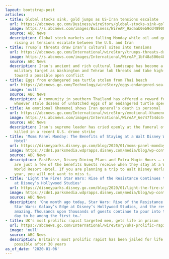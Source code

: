 ```yaml
---
layout: bootstrap-post
articles:
- title: Global stocks sink, gold jumps as US-Iran tensions escalate
  url: https://abcnews.go.com/Business/wireStory/global-stocks-sink-gold-jumps-us-iran-tensions-68095521
  image: https://s.abcnews.com/images/Business/WireAP_9adaab0eb9dd489086dd18257ddde13c_16x9_992.jpg
  source: ABC News
  description: Global stock markets are falling Monday while oil and gold prices are
    rising as tensions escalate between the U.S. and Iran
- title: Trump’s threats draw Iran’s cultural sites into tensions
  url: https://abcnews.go.com/International/wireStory/trumps-threats-draw-irans-cultural-sites-tensions-68095314
  image: https://s.abcnews.com/images/International/WireAP_1bf48a506e4845508082ccfca453a718_16x9_992.jpg
  source: ABC News
  description: Iran's ancient and rich cultural landscape has become a potential U.S.
    military target as Washington and Tehran lob threats and take high-stakes steps
    toward a possible open conflict
- title: Eggs from endangered sea turtle stolen from Thai beach
  url: https://abcnews.go.com/Technology/wireStory/eggs-endangered-sea-turtle-stolen-thai-beach-68095078
  image: 'null'
  source: ABC News
  description: A community in southern Thailand has offered a reward for catching
    whoever stole dozens of unhatched eggs of an endangered turtle species
- title: An emotional Khamenei shows Iran general's death is personal
  url: https://abcnews.go.com/International/wireStory/emotional-khamenei-shows-iran-generals-death-personal-68094961
  image: https://s.abcnews.com/images/International/WireAP_6e747f54dc44478c939a0b98affbc906_16x9_992.jpg
  source: ABC News
  description: Iran's supreme leader has cried openly at the funeral of his top general,
    killed in a recent U.S. drone strike
- title: 'Moms Panel Monday: The Benefits of Staying at a Walt Disney World Resort
    Hotel'
  url: https://disneyparks.disney.go.com/blog/2020/01/moms-panel-monday-the-benefits-of-staying-at-a-walt-disney-world-resort-hotel/
  image: https://cdn1.parksmedia.wdprapps.disney.com/media/blog/wp-content/uploads/2020/01/jWehyu3bhgfs.jpg
  source: ABC News
  description: FastPass+, Disney Dining Plans and Extra Magic Hours … oh my! These
    are just a few of the benefits Guests receive when they stay at a Walt Disney
    World Resort Hotel. If you are planning a trip to Walt Disney World Resort this
    year, you will not want to miss t…
- title: 'Light the Fire! Star Wars: Rise of the Resistance Continues to Thrill Thousands
    at Disney’s Hollywood Studios'
  url: https://disneyparks.disney.go.com/blog/2020/01/light-the-fire-star-wars-rise-of-the-resistance-continues-to-thrill-thousands-at-disneys-hollywood-studios/
  image: https://cdn1.parksmedia.wdprapps.disney.com/media/blog/wp-content/uploads/2020/01/mzklcnfdfi.jpg
  source: ABC News
  description: 'One month ago today, Star Wars: Rise of the Resistance opened inside
    Star Wars: Galaxy’s Edge at Disney’s Hollywood Studios, and the response has been
    amazing. Thousands upon thousands of guests continue to pour into the park each
    day to be among the first to…'
- title: UK's most prolific rapist targeted men, gets life in prison
  url: https://abcnews.go.com/International/wireStory/uks-prolific-rapist-targeted-men-life-prison-68094566
  image: 'null'
  source: ABC News
  description: Britain's most prolific rapist has been jailed for life with release
    possible after 30 years
as_of_date: '2020-01-06'
---
```


